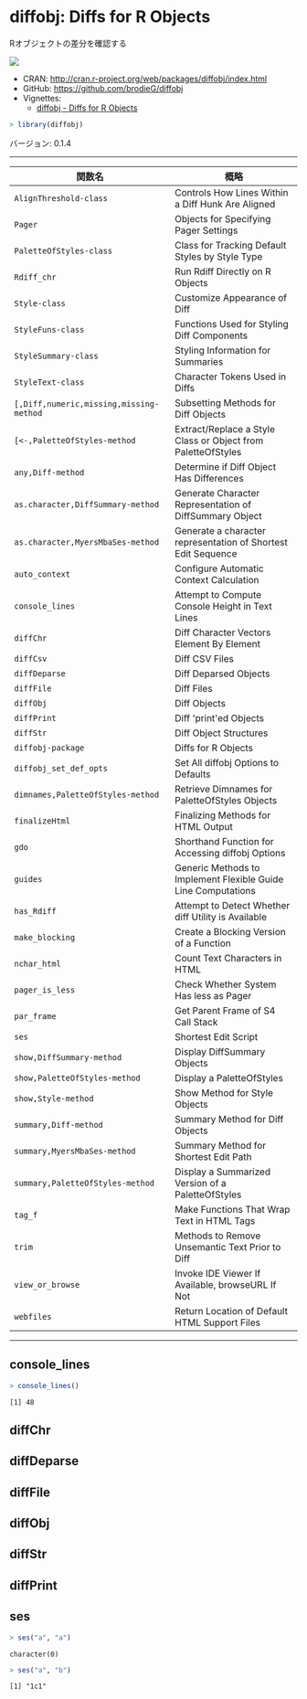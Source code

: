 

# diffobj: Diffs for R Objects

Rオブジェクトの差分を確認する

[![](http://www.r-pkg.org/badges/version/diffobj)](http://cran.rstudio.com/web/packages/diffobj/index.html)

- CRAN: http://cran.r-project.org/web/packages/diffobj/index.html
- GitHub: https://github.com/brodieG/diffobj
- Vignettes:
    - [diffobj - Diffs for R Objects](https://github.com/brodieG/diffobj/blob/master/vignettes/diffobj.Rmd)


```r
> library(diffobj)
```

バージョン: 0.1.4

-----



| 関数名 | 概略 |
|--------|------|
| `AlignThreshold-class` | Controls How Lines Within a Diff Hunk Are Aligned |
| `Pager` | Objects for Specifying Pager Settings |
| `PaletteOfStyles-class` | Class for Tracking Default Styles by Style Type |
| `Rdiff_chr` | Run Rdiff Directly on R Objects |
| `Style-class` | Customize Appearance of Diff |
| `StyleFuns-class` | Functions Used for Styling Diff Components |
| `StyleSummary-class` | Styling Information for Summaries |
| `StyleText-class` | Character Tokens Used in Diffs |
| `[,Diff,numeric,missing,missing-method` | Subsetting Methods for Diff Objects |
| `[<-,PaletteOfStyles-method` | Extract/Replace a Style Class or Object from PaletteOfStyles |
| `any,Diff-method` | Determine if Diff Object Has Differences |
| `as.character,DiffSummary-method` | Generate Character Representation of DiffSummary Object |
| `as.character,MyersMbaSes-method` | Generate a character representation of Shortest Edit Sequence |
| `auto_context` | Configure Automatic Context Calculation |
| `console_lines` | Attempt to Compute Console Height in Text Lines |
| `diffChr` | Diff Character Vectors Element By Element |
| `diffCsv` | Diff CSV Files |
| `diffDeparse` | Diff Deparsed Objects |
| `diffFile` | Diff Files |
| `diffObj` | Diff Objects |
| `diffPrint` | Diff 'print'ed Objects |
| `diffStr` | Diff Object Structures |
| `diffobj-package` | Diffs for R Objects |
| `diffobj_set_def_opts` | Set All diffobj Options to Defaults |
| `dimnames,PaletteOfStyles-method` | Retrieve Dimnames for PaletteOfStyles Objects |
| `finalizeHtml` | Finalizing Methods for HTML Output |
| `gdo` | Shorthand Function for Accessing diffobj Options |
| `guides` | Generic Methods to Implement Flexible Guide Line Computations |
| `has_Rdiff` | Attempt to Detect Whether diff Utility is Available |
| `make_blocking` | Create a Blocking Version of a Function |
| `nchar_html` | Count Text Characters in HTML |
| `pager_is_less` | Check Whether System Has less as Pager |
| `par_frame` | Get Parent Frame of S4 Call Stack |
| `ses` | Shortest Edit Script |
| `show,DiffSummary-method` | Display DiffSummary Objects |
| `show,PaletteOfStyles-method` | Display a PaletteOfStyles |
| `show,Style-method` | Show Method for Style Objects |
| `summary,Diff-method` | Summary Method for Diff Objects |
| `summary,MyersMbaSes-method` | Summary Method for Shortest Edit Path |
| `summary,PaletteOfStyles-method` | Display a Summarized Version of a PaletteOfStyles |
| `tag_f` | Make Functions That Wrap Text in HTML Tags |
| `trim` | Methods to Remove Unsemantic Text Prior to Diff |
| `view_or_browse` | Invoke IDE Viewer If Available, browseURL If Not |
| `webfiles` | Return Location of Default HTML Support Files |

-----

## console_lines


```r
> console_lines()
```

```
[1] 48
```


## diffChr

## diffDeparse

## diffFile

## diffObj

## diffStr

## diffPrint

## ses


```r
> ses("a", "a")
```

```
character(0)
```

```r
> ses("a", "b")
```

```
[1] "1c1"
```

